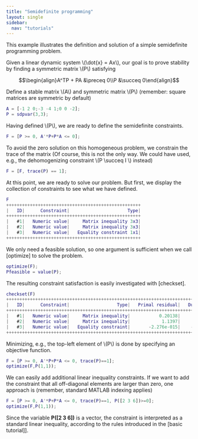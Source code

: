 ```yaml
---
title: "Semidefinite programming"
layout: single
sidebar:
  nav: "tutorials"
---
```


This example illustrates the definition and solution of a simple semidefinite programming problem.

Given a linear dynamic system \\(\dot{x} = Ax\\), our goal is to prove stability by finding a symmetric matrix \\(P\\) satisfying

$$\begin{align}A^TP + PA &\preceq 0\\P &\succeq 0\end{align}$$

Define a stable matrix \\(A\\) and symmetric matrix \\(P\\) (remember: square matrices are symmetric by default)

````matlab
A = [-1 2 0;-3 -4 1;0 0 -2];
P = sdpvar(3,3);
````

Having defined \\(P\\), we are ready to define the semidefinite constraints.

````matlab
F = [P >= 0, A'*P+P*A <= 0];
````

To avoid the zero solution on this homogeneous problem, we constrain the trace of the matrix (Of course, this is not the only way. We could have used, e.g., the dehomogenizing constraint \\(P \succeq I \\) instead)

````matlab
F = [F, trace(P) == 1];
````

At this point, we are ready to solve our problem. But first, we display the collection of constraints to see what we have defined.

````matlab
F
+++++++++++++++++++++++++++++++++++++++++++++++++++
|   ID|      Constraint|                      Type|
+++++++++++++++++++++++++++++++++++++++++++++++++++
|   #1|   Numeric value|     Matrix inequality 3x3|
|   #2|   Numeric value|     Matrix inequality 3x3|
|   #3|   Numeric value|   Equality constraint 1x1|
+++++++++++++++++++++++++++++++++++++++++++++++++++
````  

We only need a feasible solution, so one argument is sufficient when we call [optimize] to solve the problem.

````matlab
optimize(F);
Pfeasible = value(P);
````  

The resulting constraint satisfaction is easily investigated with [checkset].

````matlab
checkset(F)
+++++++++++++++++++++++++++++++++++++++++++++++++++++++++++++++++++++++++++++++++++
|   ID|      Constraint|                  Type|   Primal residual|   Dual residual|
+++++++++++++++++++++++++++++++++++++++++++++++++++++++++++++++++++++++++++++++++++
|   #1|   Numeric value|     Matrix inequality|           0.20138|     8.2785e-016|
|   #2|   Numeric value|     Matrix inequality|            1.1397|     3.6687e-016|
|   #3|   Numeric value|   Equality constraint|       -2.276e-015|    -8.1801e-016|
+++++++++++++++++++++++++++++++++++++++++++++++++++++++++++++++++++++++++++++++++++
````  

Minimizing, e.g., the top-left element of \\(P\\) is done by specifying an objective function.

````matlab
F = [P >= 0, A'*P+P*A <= 0, trace(P)==1];
optimize(F,P(1,1));
````  

We can easily add additional linear inequality constraints. If we want to add the constraint that all off-diagonal elements are larger than zero, one approach is (remember, standard MATLAB indexing applies)

````matlab
F = [P >= 0, A'*P+P*A <= 0, trace(P)==1, P([2 3 6])>=0];
optimize(F,P(1,1));
````

Since the variable **P([2 3 6])** is a vector, the constraint is interpreted as a standard linear inequality, according to the rules introduced in the [basic tutorial]].

